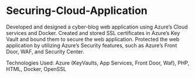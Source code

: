 # Securing-Cloud-Application
Developed and designed a cyber-blog web application using Azure’s Cloud services and Docker. Created and stored SSL certificates in Azure’s Key Vault and bound them to secure the web application. Protected the web application by utilizing Azure’s Security features, such as Azure’s Front Door, WAF, and Security Center.

Technologies Used: Azure (KeyVaults, App Services, Front Door, Waf), PHP, HTML, Docker, OpenSSL

